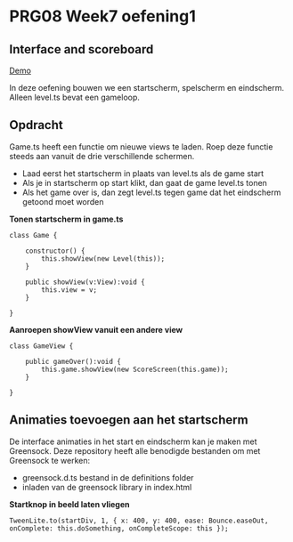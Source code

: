 # PRG08 Week7 oefening1

## Interface and scoreboard

[Demo](https://hr-cmgt.github.io/PRG08-Week7-oefening1-completed/)

In deze oefening bouwen we een startscherm, spelscherm en eindscherm. Alleen level.ts bevat een gameloop. 

## Opdracht

Game.ts heeft een functie om nieuwe views te laden. Roep deze functie steeds aan vanuit de drie verschillende schermen.

- Laad eerst het startscherm in plaats van level.ts als de game start
- Als je in startscherm op start klikt, dan gaat de game level.ts tonen
- Als het game over is, dan zegt level.ts tegen game dat het eindscherm getoond moet worden

**Tonen startscherm in game.ts**
```
class Game {
     
    constructor() {
        this.showView(new Level(this)); 
    }

    public showView(v:View):void {
        this.view = v;
    }
    
} 
```

**Aanroepen showView vanuit een andere view**
```
class GameView {

    public gameOver():void {
        this.game.showView(new ScoreScreen(this.game)); 
    }
    
} 
```

## Animaties toevoegen aan het startscherm

De interface animaties in het start en eindscherm kan je maken met Greensock. Deze repository heeft alle benodigde bestanden om met Greensock te werken:

- greensock.d.ts bestand in de definitions folder
- inladen van de greensock library in index.html

**Startknop in beeld laten vliegen**
```
TweenLite.to(startDiv, 1, { x: 400, y: 400, ease: Bounce.easeOut, onComplete: this.doSomething, onCompleteScope: this });
```